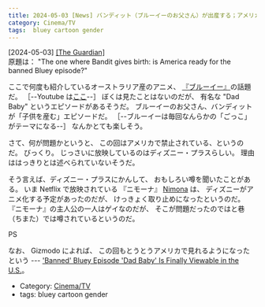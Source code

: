 ```yaml
---
title: 2024-05-03 [News] バンディット（ブルーイーのお父さん）が出産する；アメリカはブルーイーの禁止されたエピソードへの用意ができているのか？ ---なんと・まぁ
category: Cinema/TV
tags:  bluey cartoon gender
---
```


[2024-05-03] [[The Guardian]](https://www.theguardian.com/tv-and-radio/article/2024/may/02/the-one-where-bandit-gives-birth-is-america-ready-for-the-banned-bluey-episode)  
 原題は：
"The one where Bandit gives birth: 
is America ready for the banned Bluey episode?"

 ここで何度も紹介しているオーストラリア産のアニメ、
[『ブルーイー』](https://www.bluey.tv/)の話題だ。
［--Youtube は[ここ](https://www.youtube.com/@BlueyJPN)--］
ぼくは見たことはないのだが、
有名な "Dad Baby" というエピソードがあるそうだ。
ブルーイーのお父さん、バンディットが「子供を産む」エピソードだ。
［--ブルーイーは毎回なんらかの「ごっこ」がテーマになる--］
なんかとても楽しそう。

 さて、何が問題かというと、
この回はアメリカで禁止されている、というのだ。
びっくり。
じっさいに放映しているのはディズニー・プラスらしい。
理由ははっきりとは述べられていないそうだ。

 そう言えば、ディズニー・プラスにかんして、
おもしろい噂を聞いたことがある。
いま Netflix で放映されている
『ニモーナ』
[Nimona](https://www.netflix.com/jp/title/81444554) は、
ディズニーがアニメ化する予定があったのだが、
けっきょく取り止めになったというのだ。
『ニモーナ』の主人公の一人はゲイなのだが、
そこが問題だったのではと巷（ちまた）では噂されているというのだ。

 PS

 なお、
Gizmodo によれば、
この回もとうとうアメリカで見れるようになったという ---
['Banned' Bluey Episode 'Dad Baby' Is
Finally Viewable in the U.S.](https://gizmodo.com/banned-bluey-episode-dad-baby-now-on-youtube-in-us-1851452765?utm_source=pocket_saves)。

- Category: [Cinema/TV](https://merapano.github.io/categories.html#Cinema/TV)
- tags:  bluey cartoon gender

